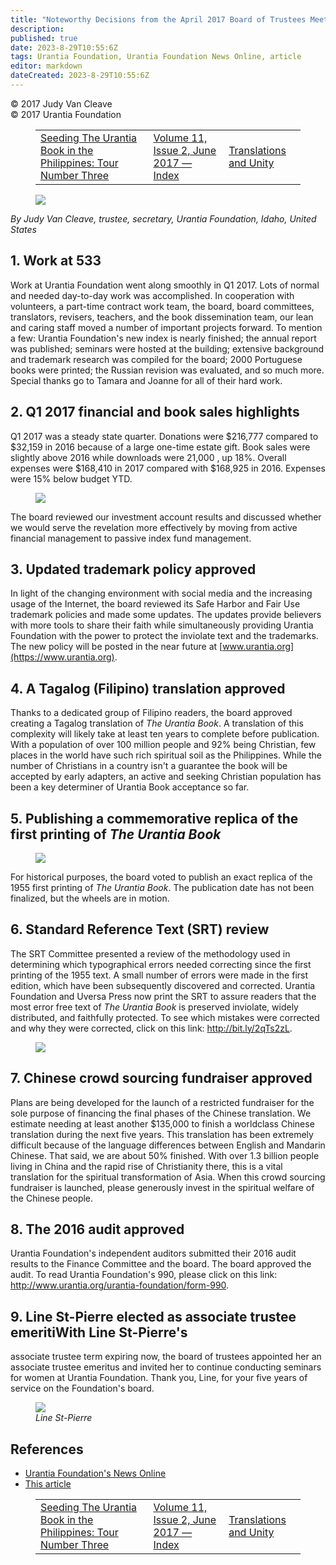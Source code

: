 ```yaml
---
title: "Noteworthy Decisions from the April 2017 Board of Trustees Meeting"
description: 
published: true
date: 2023-8-29T10:55:6Z
tags: Urantia Foundation, Urantia Foundation News Online, article
editor: markdown
dateCreated: 2023-8-29T10:55:6Z
---
```


<p class="v-card v-sheet theme--light gray lighten-3 px-2">© 2017 Judy Van Cleave<br>© 2017 Urantia Foundation</p>
<figure class="table chapter-navigator">
  <table>
    <tbody>
      <tr>
        <td>
        <a href="/en/article/Belen_Asidao/Seeding_The_Urantia_Book_in_the_Philippines_Tour_Number_Three">
          <span class="mdi mdi-arrow-left-drop-circle"></span><span class="pl-2">Seeding The Urantia Book in the Philippines: Tour Number Three</span>
        </a>
        </td>
        <td>
        <a href="/en/index/articles_uf_news_online#volume-11-issue-2-june-2017">
          <span class="mdi mdi-book-open-variant"></span><span class="pl-2">Volume 11, Issue 2, June 2017 — Index</span>
        </a>
        </td>
        <td>
        <a href="/en/article/Georges_Michelson_Dupont/Translations_and_Unity">
          <span class="pr-2">Translations and Unity</span><span class="mdi mdi-arrow-right-drop-circle"></span>
        </a>
        </td>
      </tr>
    </tbody>
  </table>
</figure>


<figure id="Figure_1" class="image urantiapedia image-style-align-left">
<img src="/image/article/UF_News_Online/2017_06/010.jpg">
</figure>

_By Judy Van Cleave, trustee, secretary, Urantia Foundation, Idaho, United States_
<br style="clear:both;"/>
## 1. Work at 533

Work at Urantia Foundation went along smoothly in Q1 2017. Lots of normal and needed day-to-day work was accomplished. In cooperation with volunteers, a part-time contract work team, the board, board committees, translators, revisers, teachers, and the book dissemination team, our lean and caring staff moved a number of important projects forward. To mention a few: Urantia Foundation's new index is nearly finished; the annual report was published; seminars were hosted at the building; extensive background and trademark research was compiled for the board; 2000 Portuguese books were printed; the Russian revision was evaluated, and so much more. Special thanks go to Tamara and Joanne for all of their hard work.

## 2. Q1 2017 financial and book sales highlights

Q1 2017 was a steady state quarter. Donations were $216,777 compared to $32,159 in 2016 because of a large one-time estate gift. Book sales were slightly above 2016 while downloads were 21,000 , up 18\%. Overall expenses were $168,410 in 2017 compared with $168,925 in 2016. Expenses were 15\% below budget YTD.

<figure id="Figure_2" class="image urantiapedia">
<img src="/image/article/UF_News_Online/2017_06/014.jpg">
</figure>

The board reviewed our investment account results and discussed whether we would serve the revelation more effectively by moving from active financial management to passive index fund management.

## 3. Updated trademark policy approved

In light of the changing environment with social media and the increasing usage of the Internet, the board reviewed its Safe Harbor and Fair Use trademark policies and made some updates. The updates provide believers with more tools to share their faith while simultaneously providing Urantia Foundation with the power to protect the inviolate text and the trademarks. The new policy will be posted in the near future at [www.urantia.org](https://www.urantia.org).

## 4. A Tagalog (Filipino) translation approved

Thanks to a dedicated group of Filipino readers, the board approved creating a Tagalog translation of _The Urantia Book_. A translation of this complexity will likely take at least ten years to complete before publication. With a population of over 100 million people and 92\% being Christian, few places in the world have such rich spiritual soil as the Philippines. While the number of Christians in a country isn't a guarantee the book will be accepted by early adapters, an active and seeking Christian population has been a key determiner of
Urantia Book acceptance so far.

## 5. Publishing a commemorative replica of the first printing of _The Urantia Book_

<figure id="Figure_3" class="image urantiapedia image-style-align-right">
<img src="/image/article/UF_News_Online/2017_06/009.jpg">
</figure>

For historical purposes, the board voted to publish an exact replica of the 1955 first printing of _The Urantia Book_. The publication date has not been finalized, but the wheels are in motion.
<br style="clear:both;"/>

## 6. Standard Reference Text (SRT) review

The SRT Committee presented a review of the methodology used in determining which typographical errors needed correcting since the first printing of the 1955 text. A small number of errors were made in the first edition, which have been subsequently discovered and corrected. Urantia Foundation and Uversa Press now print the SRT to assure readers that the most error free text of _The Urantia Book_ is preserved inviolate, widely distributed, and faithfully protected. To see which mistakes were corrected and why they were corrected, click on this link: http://bit.ly/2qTs2zL.

<figure id="Figure_4" class="image urantiapedia">
<img src="/image/article/UF_News_Online/2017_06/020.jpg">
</figure>

## 7. Chinese crowd sourcing fundraiser approved

Plans are being developed for the launch of a restricted fundraiser for the sole purpose of financing the final phases of the Chinese translation. We estimate needing at least another $135,000 to finish a worldclass Chinese translation during the next five years. This translation has been extremely difficult because of the language differences between English and Mandarin Chinese. That said, we are about 50\% finished. With over 1.3 billion people living in China and the rapid rise of Christianity there, this is a vital translation for the spiritual transformation of Asia. When this crowd sourcing fundraiser is launched, please generously invest in the spiritual welfare of the Chinese people.

## 8. The 2016 audit approved

Urantia Foundation's independent auditors submitted their 2016 audit results to the Finance Committee and the board. The board approved the audit. To read Urantia Foundation's 990, please click on this link: http://www.urantia.org/urantia-foundation/form-990.

## 9. Line St-Pierre elected as associate trustee emeritiWith Line St-Pierre's

associate trustee term expiring now, the board of trustees appointed her an associate trustee emeritus and invited her to continue conducting seminars for women at Urantia Foundation. Thank you, Line, for your five years of service on the Foundation's board.

<figure id="Figure_5" class="image urantiapedia">
<img src="/image/article/UF_News_Online/2017_06/015.jpg">
<figcaption><em>Line St-Pierre</em></figcaption>
</figure>


## References

- [Urantia Foundation's News Online](https://www.urantia.org/urantia-foundation/newsletter-pdf-archives)
- [This article](https://www.urantia.org/news/2017-06/noteworthy-decisions-april-2017-board-trustees-meeting)

<figure class="table chapter-navigator">
  <table>
    <tbody>
      <tr>
        <td>
        <a href="/en/article/Belen_Asidao/Seeding_The_Urantia_Book_in_the_Philippines_Tour_Number_Three">
          <span class="mdi mdi-arrow-left-drop-circle"></span><span class="pl-2">Seeding The Urantia Book in the Philippines: Tour Number Three</span>
        </a>
        </td>
        <td>
        <a href="/en/index/articles_uf_news_online#volume-11-issue-2-june-2017">
          <span class="mdi mdi-book-open-variant"></span><span class="pl-2">Volume 11, Issue 2, June 2017 — Index</span>
        </a>
        </td>
        <td>
        <a href="/en/article/Georges_Michelson_Dupont/Translations_and_Unity">
          <span class="pr-2">Translations and Unity</span><span class="mdi mdi-arrow-right-drop-circle"></span>
        </a>
        </td>
      </tr>
    </tbody>
  </table>
</figure>

